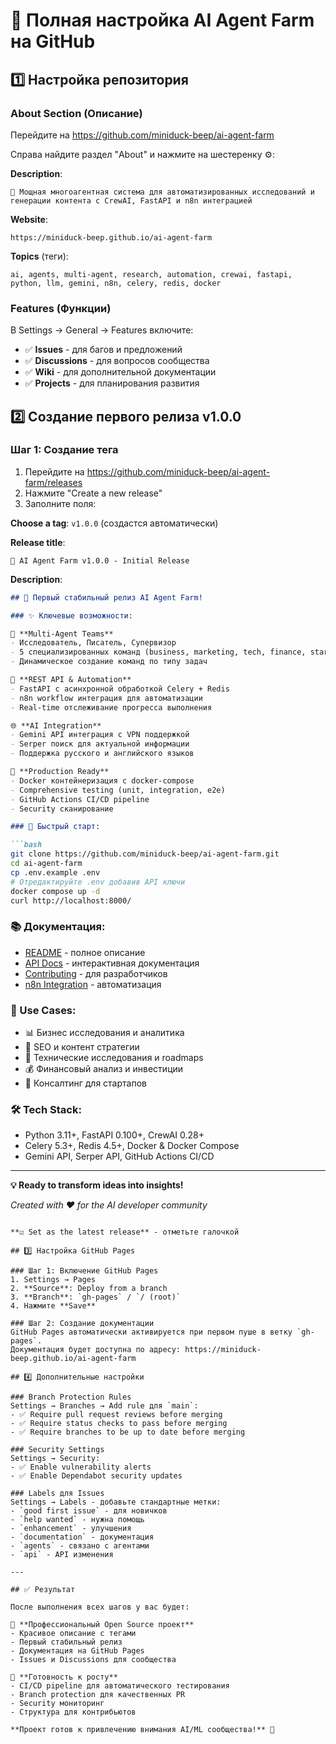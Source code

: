 # 🚀 Полная настройка AI Agent Farm на GitHub

## 1️⃣ Настройка репозитория

### About Section (Описание)
Перейдите на https://github.com/miniduck-beep/ai-agent-farm

Справа найдите раздел "About" и нажмите на шестеренку ⚙️:

**Description**: 
```
🤖 Мощная многоагентная система для автоматизированных исследований и генерации контента с CrewAI, FastAPI и n8n интеграцией
```

**Website**: 
```
https://miniduck-beep.github.io/ai-agent-farm
```

**Topics** (теги):
```
ai, agents, multi-agent, research, automation, crewai, fastapi, python, llm, gemini, n8n, celery, redis, docker
```

### Features (Функции)
В Settings → General → Features включите:
- ✅ **Issues** - для багов и предложений
- ✅ **Discussions** - для вопросов сообщества
- ✅ **Wiki** - для дополнительной документации
- ✅ **Projects** - для планирования развития

## 2️⃣ Создание первого релиза v1.0.0

### Шаг 1: Создание тега
1. Перейдите на https://github.com/miniduck-beep/ai-agent-farm/releases
2. Нажмите "Create a new release"
3. Заполните поля:

**Choose a tag**: `v1.0.0` (создастся автоматически)

**Release title**: 
```
🚀 AI Agent Farm v1.0.0 - Initial Release
```

**Description**:
```markdown
## 🎉 Первый стабильный релиз AI Agent Farm!

### ✨ Ключевые возможности:

🤖 **Multi-Agent Teams**
- Исследователь, Писатель, Супервизор
- 5 специализированных команд (business, marketing, tech, finance, startup)
- Динамическое создание команд по типу задач

🔄 **REST API & Automation**
- FastAPI с асинхронной обработкой Celery + Redis
- n8n workflow интеграция для автоматизации
- Real-time отслеживание прогресса выполнения

🌐 **AI Integration**
- Gemini API интеграция с VPN поддержкой
- Serper поиск для актуальной информации
- Поддержка русского и английского языков

🐳 **Production Ready**
- Docker контейнеризация с docker-compose
- Comprehensive testing (unit, integration, e2e)
- GitHub Actions CI/CD pipeline
- Security сканирование

### 🚀 Быстрый старт:

```bash
git clone https://github.com/miniduck-beep/ai-agent-farm.git
cd ai-agent-farm
cp .env.example .env
# Отредактируйте .env добавив API ключи
docker compose up -d
curl http://localhost:8000/
```

### 📚 Документация:
- [README](https://github.com/miniduck-beep/ai-agent-farm#readme) - полное описание
- [API Docs](http://localhost:8000/docs) - интерактивная документация
- [Contributing](https://github.com/miniduck-beep/ai-agent-farm/blob/main/CONTRIBUTING.md) - для разработчиков
- [n8n Integration](https://github.com/miniduck-beep/ai-agent-farm/blob/main/docs/n8n-integration-guide.md) - автоматизация

### 🎯 Use Cases:
- 📊 Бизнес исследования и аналитика
- 📝 SEO и контент стратегии  
- 🔬 Технические исследования и roadmaps
- 💰 Финансовый анализ и инвестиции
- 🚀 Консалтинг для стартапов

### 🛠️ Tech Stack:
- Python 3.11+, FastAPI 0.100+, CrewAI 0.28+
- Celery 5.3+, Redis 4.5+, Docker & Docker Compose
- Gemini API, Serper API, GitHub Actions CI/CD

---

**💡 Ready to transform ideas into insights!**

*Created with ❤️ for the AI developer community*
```

**☑️ Set as the latest release** - отметьте галочкой

## 3️⃣ Настройка GitHub Pages

### Шаг 1: Включение GitHub Pages
1. Settings → Pages
2. **Source**: Deploy from a branch
3. **Branch**: `gh-pages` / `/ (root)`
4. Нажмите **Save**

### Шаг 2: Создание документации
GitHub Pages автоматически активируется при первом пуше в ветку `gh-pages`. 
Документация будет доступна по адресу: https://miniduck-beep.github.io/ai-agent-farm

## 4️⃣ Дополнительные настройки

### Branch Protection Rules
Settings → Branches → Add rule для `main`:
- ✅ Require pull request reviews before merging
- ✅ Require status checks to pass before merging
- ✅ Require branches to be up to date before merging

### Security Settings
Settings → Security:
- ✅ Enable vulnerability alerts
- ✅ Enable Dependabot security updates

### Labels для Issues
Settings → Labels - добавьте стандартные метки:
- `good first issue` - для новичков
- `help wanted` - нужна помощь
- `enhancement` - улучшения
- `documentation` - документация
- `agents` - связано с агентами
- `api` - API изменения

---

## ✅ Результат

После выполнения всех шагов у вас будет:

🎯 **Профессиональный Open Source проект**
- Красивое описание с тегами
- Первый стабильный релиз
- Документация на GitHub Pages
- Issues и Discussions для сообщества

🚀 **Готовность к росту**
- CI/CD pipeline для автоматического тестирования
- Branch protection для качественных PR
- Security мониторинг
- Структура для контрибьютов

**Проект готов к привлечению внимания AI/ML сообщества!** 🌟
